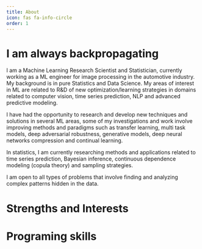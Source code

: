 ```yaml
---
title: About
icon: fas fa-info-circle
order: 1
---
```


<!-- <script src="https://code.iconify.design/2/2.0.3/iconify.min.js"></script> -->


# I am always backpropagating

I am a Machine Learning Research Scientist and Statistician, currently working as a ML engineer for image processing in the automotive industry. My background is in pure Statistics and Data Science. My areas of interest in ML are related to R&D of new optimization/learning strategies in domains related to computer vision, time series prediction, NLP and advanced predictive modeling.

I have had the opportunity to research and develop new techniques and solutions in several ML areas, some of my investigations and work involve improving methods and paradigms such as transfer learning, multi task models, deep adversarial robustness, generative models, deep neural networks compression and continual learning.

In statistics, I am currently researching methods and applications related to time series prediction, Bayesian inference, continuous dependence modeling (copula theory) and sampling strategies.

I am open to all types of problems that involve finding and analyzing complex patterns hidden in the data.

# Strengths and Interests




# Programing skills

<!-- <span class="iconify-inline" data-icon="logos:python"></span> Python

<span class="iconify-inline" data-icon="cib:rstudio"></span> R

<span class="iconify-inline" data-icon="cib:tensorflow" style="color: #ff8300;"></span>  Tensorflow (low level API and Keras) -->